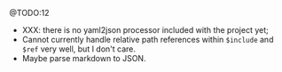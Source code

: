 @TODO:12

- XXX: there is no yaml2json processor included with the project yet;
- Cannot currently handle relative path references within `$include` and `$ref` very well, but I don't care.
- Maybe parse markdown to JSON.
